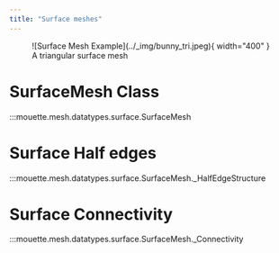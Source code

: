 ```yaml
---
title: "Surface meshes"
---
```


<figure markdown>
  ![Surface Mesh Example](../_img/bunny_tri.jpeg){ width="400" }
  <figcaption>A triangular surface mesh</figcaption>
</figure>

# SurfaceMesh Class

:::mouette.mesh.datatypes.surface.SurfaceMesh

# Surface Half edges

:::mouette.mesh.datatypes.surface.SurfaceMesh._HalfEdgeStructure

# Surface Connectivity

:::mouette.mesh.datatypes.surface.SurfaceMesh._Connectivity